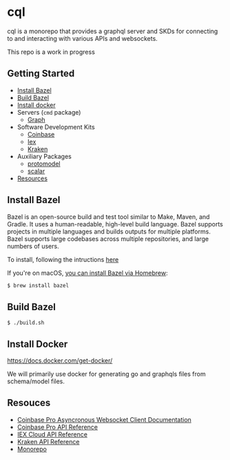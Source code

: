 # cql

cql is a monorepo that provides a graphql server and SKDs for connecting to and interacting with various APIs and websockets.

This repo is a work in progress

## Getting Started
  * [Install Bazel](https://github.com/cryptometrics/cql#installing-bazel)
  * [Build Bazel](https://github.com/cryptometrics/cql#build-bazel)
  * [Install docker](https://github.com/cryptometrics/cql#install-docker)
  * Servers (`cmd` package)
    * [Graph](https://github.com/cryptometrics/cql/blob/main/graph/README.md)
  * Software Development Kits
    * [Coinbase](https://github.com/cryptometrics/cql/blob/main/coinbase/README.md)
    * [Iex](https://github.com/cryptometrics/cql/blob/main/iex/README.md)
    * [Kraken](https://github.com/cryptometrics/cql/blob/main/kraken/README.md)
  * Auxiliary Packages
    * [protomodel](https://github.com/cryptometrics/cql/tree/main/protomodel/README.md)
    * [scalar](https://github.com/cryptometrics/cql/tree/main/scalar/README.md)
  * [Resources](https://github.com/cryptometrics/cql#resources)

## Install Bazel

Bazel is an open-source build and test tool similar to Make, Maven, and Gradle. It uses a human-readable, high-level build language. Bazel supports projects in multiple languages and builds outputs for multiple platforms. Bazel supports large codebases across multiple repositories, and large numbers of users.

To install, following the intructions [here](https://docs.bazel.build/versions/4.2.2/bazel-overview.html#how-do-i-use-bazel)

If you're on macOS, [you can install Bazel via Homebrew](https://docs.bazel.build/versions/4.2.2/install-os-x.html#step-2-install-bazel-via-homebrew):

```sh
$ brew install bazel
```

## Build Bazel

```
$ ./build.sh
```

## Install Docker

https://docs.docker.com/get-docker/

We will primarily use docker for generating go and graphqls files from schema/model files.

## Resouces

- [Coinbase Pro Asyncronous Websocket Client Documentation](https://readthedocs.org/projects/copra/downloads/pdf/latest/)
- [Coinbase Pro API Reference](https://docs.pro.coinbase.com/)
- [IEX Cloud API Reference](https://iexcloud.io/docs/api/)
- [Kraken API Reference](https://docs.kraken.com/rest/)
- [Monorepo](https://en.wikipedia.org/wiki/Monorepo)
